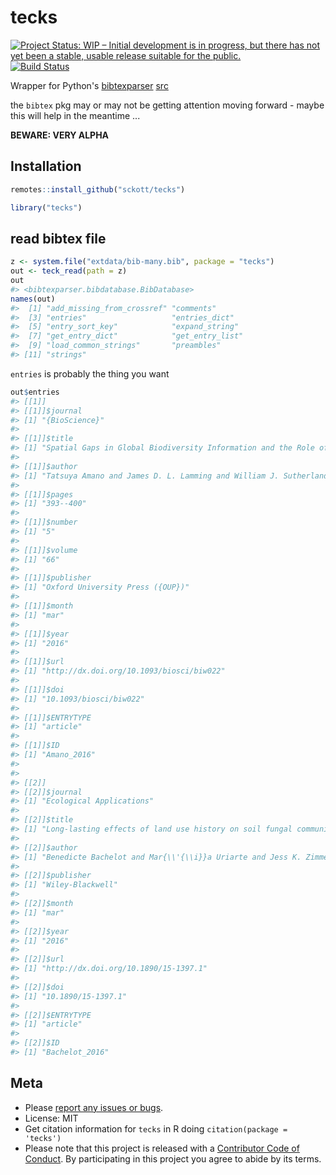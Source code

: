 tecks
========



[![Project Status: WIP – Initial development is in progress, but there has not yet been a stable, usable release suitable for the public.](https://www.repostatus.org/badges/latest/wip.svg)](https://www.repostatus.org/#wip)
[![Build Status](https://travis-ci.com/sckott/tecks.svg?branch=master)](https://travis-ci.com/sckott/tecks)

Wrapper for Python's [bibtexparser](https://bibtexparser.readthedocs.io) [src](https://github.com/sciunto-org/python-bibtexparser)

the `bibtex` pkg may or may not be getting attention moving forward - maybe this will help in the meantime ...

**BEWARE: VERY ALPHA**

## Installation


```r
remotes::install_github("sckott/tecks")
```


```r
library("tecks")
```

## read bibtex file


```r
z <- system.file("extdata/bib-many.bib", package = "tecks")
out <- teck_read(path = z)
out
#> <bibtexparser.bibdatabase.BibDatabase>
names(out)
#>  [1] "add_missing_from_crossref" "comments"                 
#>  [3] "entries"                   "entries_dict"             
#>  [5] "entry_sort_key"            "expand_string"            
#>  [7] "get_entry_dict"            "get_entry_list"           
#>  [9] "load_common_strings"       "preambles"                
#> [11] "strings"
```

`entries` is probably the thing you want


```r
out$entries
#> [[1]]
#> [[1]]$journal
#> [1] "{BioScience}"
#> 
#> [[1]]$title
#> [1] "Spatial Gaps in Global Biodiversity Information and the Role of Citizen Science"
#> 
#> [[1]]$author
#> [1] "Tatsuya Amano and James D. L. Lamming and William J. Sutherland"
#> 
#> [[1]]$pages
#> [1] "393--400"
#> 
#> [[1]]$number
#> [1] "5"
#> 
#> [[1]]$volume
#> [1] "66"
#> 
#> [[1]]$publisher
#> [1] "Oxford University Press ({OUP})"
#> 
#> [[1]]$month
#> [1] "mar"
#> 
#> [[1]]$year
#> [1] "2016"
#> 
#> [[1]]$url
#> [1] "http://dx.doi.org/10.1093/biosci/biw022"
#> 
#> [[1]]$doi
#> [1] "10.1093/biosci/biw022"
#> 
#> [[1]]$ENTRYTYPE
#> [1] "article"
#> 
#> [[1]]$ID
#> [1] "Amano_2016"
#> 
#> 
#> [[2]]
#> [[2]]$journal
#> [1] "Ecological Applications"
#> 
#> [[2]]$title
#> [1] "Long-lasting effects of land use history on soil fungal communities in second-growth tropical rain forests"
#> 
#> [[2]]$author
#> [1] "Benedicte Bachelot and Mar{\\'{\\i}}a Uriarte and Jess K. Zimmerman and Jill Thompson and Jonathan W. Leff and Ava Asiaii and Jenny Koshner and Krista McGuire"
#> 
#> [[2]]$publisher
#> [1] "Wiley-Blackwell"
#> 
#> [[2]]$month
#> [1] "mar"
#> 
#> [[2]]$year
#> [1] "2016"
#> 
#> [[2]]$url
#> [1] "http://dx.doi.org/10.1890/15-1397.1"
#> 
#> [[2]]$doi
#> [1] "10.1890/15-1397.1"
#> 
#> [[2]]$ENTRYTYPE
#> [1] "article"
#> 
#> [[2]]$ID
#> [1] "Bachelot_2016"
```

## Meta

* Please [report any issues or bugs](https://github.com/sckott/tecks/issues).
* License: MIT
* Get citation information for `tecks` in R doing `citation(package = 'tecks')`
* Please note that this project is released with a [Contributor Code of Conduct](CODE_OF_CONDUCT.md). By participating in this project you agree to abide by its terms.
